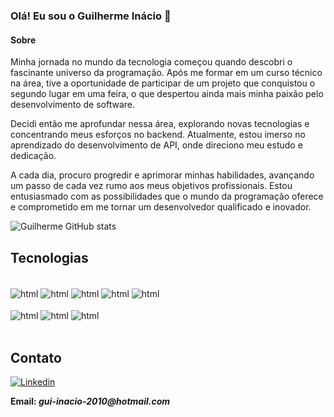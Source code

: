### Olá! Eu sou o Guilherme Inácio 👋

#### Sobre
<p style="text align center">Minha jornada no mundo da tecnologia começou quando descobri o fascinante universo da programação. Após me formar em um curso técnico na área, tive a oportunidade de participar de um projeto que conquistou o segundo lugar em uma feira, o que despertou ainda mais minha paixão pelo desenvolvimento de software.

Decidi então me aprofundar nessa área, explorando novas tecnologias e concentrando meus esforços no backend. Atualmente, estou imerso no aprendizado do desenvolvimento de API, onde direciono meu estudo e dedicação.

A cada dia, procuro progredir e aprimorar minhas habilidades, avançando um passo de cada vez rumo aos meus objetivos profissionais. Estou entusiasmado com as possibilidades que o mundo da programação oferece e comprometido em me tornar um desenvolvedor qualificado e inovador.</p>

![Guilherme GitHub stats](https://github-readme-stats.vercel.app/api?username=SrGuii&show_icons=true&theme=tokyonight)

## Tecnologias

<div style="display: inline_block"><br/>
  <img align="center" alt="html" src="https://img.shields.io/badge/HTML-239120?style=for-the-badge&logo=html5&logoColor=white" />
  <img align="center" alt="html" src="https://img.shields.io/badge/CSS-239120?&style=for-the-badge&logo=css3&logoColor=white" />
  <img align="center" alt="html" src="https://img.shields.io/badge/JavaScript-323330?style=for-the-badge&logo=javascript&logoColor=F7DF1E" />
  <img align="center" alt="html" src="https://img.shields.io/badge/Node.js-43853D?style=for-the-badge&logo=node.js&logoColor=white" />
  <img align="center" alt="html" src="https://img.shields.io/badge/TypeScript-007ACC?style=for-the-badge&logo=typescript&logoColor=white" /><br/><br/>
  <img align="center" alt="html" src="https://img.shields.io/badge/PHP-777BB4?style=for-the-badge&logo=php&logoColor=white" />
  <img align="center" alt="html" src="https://img.shields.io/badge/Express.js-404D59?style=for-the-badge" />
  <img align="center" alt="html" src="https://img.shields.io/badge/MySQL-00000F?style=for-the-badge&logo=mysql&logoColor=white" />
</div>
<br/>

## Contato

[![Linkedin](https://img.shields.io/badge/LinkedIn-0077B5?style=for-the-badge&logo=linkedin&logoColor=white)](https://www.linkedin.com/in/guilherme-inácio-758525176/)
<p> <b> Email: <i> gui-inacio-2010@hotmail.com </b> </i> </p>

